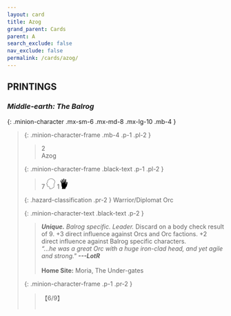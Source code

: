 ```yaml
---
layout: card
title: Azog
grand_parent: Cards
parent: A
search_exclude: false
nav_exclude: false
permalink: /cards/azog/
---
```


## PRINTINGS


### _Middle-earth: The Balrog_

{: .minion-character .mx-sm-6 .mx-md-8 .mx-lg-10 .mb-4 }
> {: .minion-character-frame .mb-4 .p-1 .pl-2 }
> > <div class="hazard-mp">2</div>
> > <div class="card-name">Azog</div>
>
> {: .minion-character-frame .black-text .p-1 .pl-2 }
> > 7 ![](/assets/images/mind.svg) 1![](/assets/images/di.svg)
>
> {: .hazard-classification .pr-2 }
> Warrior/Diplomat Orc
>
> {: .minion-character-text .black-text .p-2 }
> > _**Unique.**_ _Balrog specific._ _Leader._ Discard on a body check result of 9. +3 direct influence against Orcs and Orc factions. +2 direct influence against Balrog specific characters.   <br>_“...he was a great Orc with a huge iron-clad head, and yet agile and strong."_ ***---&#65279;LotR***  <br><br>**Home Site:** Moria, The Under-gates 
>
> {: .minion-character-frame .p-1 .pr-2 }
> > <div class="card-shield">【6/9】</div>
> > <div class="card-corruption-white">&nbsp;</div>
